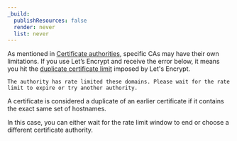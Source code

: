 ```yaml
---
_build:
  publishResources: false
  render: never
  list: never
---
```


As mentioned in [Certificate authorities](/ssl/reference/certificate-authorities/), specific CAs may have their own limitations. If you use Let’s Encrypt and receive the error below, it means you hit the [duplicate certificate limit](https://letsencrypt.org/docs/duplicate-certificate-limit/) imposed by Let's Encrypt.

`The authority has rate limited these domains. Please wait for the rate limit to expire or try another authority.`

A certificate is considered a duplicate of an earlier certificate if it contains the exact same set of hostnames.

In this case, you can either wait for the rate limit window to end or choose a different certificate authority.